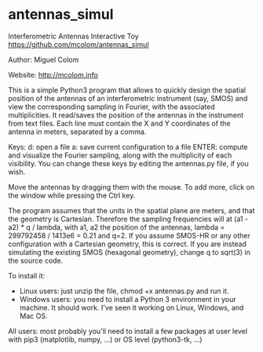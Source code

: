 # antennas_simul
Interferometric Antennas Interactive Toy
https://github.com/mcolom/antennas_simul

Author: Miguel Colom

Website: http://mcolom.info

This is a simple Python3 program that allows to quickly design the spatial position of the antennas of an interferometric instrument (say, SMOS) and view the corresponding sampling in Fourier, with the associated multiplicities.
It read/saves the position of the antennas in the instrument from text files. Each line must contain the X and Y coordinates of the antenna in meters, separated by a comma.

Keys:
d: open a file
a: save current configuration to a file
ENTER: compute and visualize the Fourier sampling, along with the multiplicity of each visibility.
You can change these keys by editing the antennas.py file, if you wish.

Move the antennas by dragging them with the mouse. To add more, click on the window while pressing the Ctrl key.

The program assumes that the units in the spatial plane are meters, and that the geometry is Cartesian. Therefore the sampling frequencies will at (a1 - a2) * q / lambda, with a1, a2 the position of the antennas, lambda = 299792458 / 1413e6 = 0.21 and q=2. If you assume SMOS-HR or any other configuration with a Cartesian geometry, this is correct. If you are instead simulating the existing SMOS (hexagonal geometry), change q to sqrt(3) in the source code.

To install it:
- Linux users: just unzip the file, chmod +x antennas.py and run it.
- Windows users: you need to install a Python 3 environment in your machine. It should work. I've seen it working on Linux, Windows, and Mac OS.

All users: most probably you'll need to install a few packages at user level with pip3 (matplotlib, numpy, ...) or OS level (python3-tk, ...)
